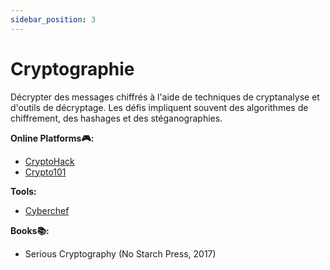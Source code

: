 ```yaml
---
sidebar_position: 3
---
```


# Cryptographie

Décrypter des messages chiffrés à l'aide de techniques de cryptanalyse et d'outils de décryptage. Les défis impliquent souvent des algorithmes de chiffrement, des hashages et des stéganographies.

**Online Platforms🎮:**
- [CryptoHack](https://cryptohack.org/)
- [Crypto101](https://www.crypto101.io/)

**Tools:**
- [Cyberchef](https://gchq.github.io/CyberChef/)

**Books📚:**
- Serious Cryptography (No Starch Press, 2017)

